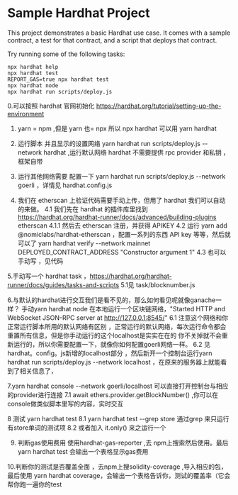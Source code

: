 # Sample Hardhat Project

This project demonstrates a basic Hardhat use case. It comes with a sample contract, a test for that contract, and a script that deploys that contract.

Try running some of the following tasks:

```shell
npx hardhat help
npx hardhat test
REPORT_GAS=true npx hardhat test
npx hardhat node
npx hardhat run scripts/deploy.js
```

0.可以按照 hardhat 官网初始化 https://hardhat.org/tutorial/setting-up-the-environment

1. yarn = npm ,但是 yarn 也= npx 所以 npx hardhat 可以用 yarn hardhat
2. 运行脚本 并且显示的设置网络 yarn hardhat run scripts/deploy.js --network hardhat ,运行默认网络 hardhat 不需要提供 rpc provider 和私钥 ，框架自带
3. 运行其他网络需要 配置一下 yarn hardhat run scripts/deploy.js --network goerli ，详情见 hardhat.config.js

4. 我们在 etherscan 上验证代码需要手动上传，但用了 hardhat 我们可以自动的来做。
   4.1 我们先在 hardhat 的插件库里找到 https://hardhat.org/hardhat-runner/docs/advanced/building-plugins etherscan
   4.1.1 然后去 etherscan 注册，并获得 APIKEY
   4.2 运行 yarn add @nomiclabs/hardhat-etherscan ，配置一系列的东西 API key 等等，然后就可以了 yarn hardhat verify --network mainnet DEPLOYED_CONTRACT_ADDRESS "Constructor argument 1"
   4.3 也可以手动写 ，见代码

5.手动写一个 hardhat task ，https://hardhat.org/hardhat-runner/docs/guides/tasks-and-scripts 
5.1见 task/blocknumber.js

6.与默认的hardhat进行交互我们是看不见的，那么如何看见呢就像ganache一样？ 手动yarn hardhat node 在本地运行一个区块链网络，"Started HTTP and WebSocket JSON-RPC server at http://127.0.0.1:8545/"
6.1 注意这个网络和你正常运行脚本所用的默认网络有区别 ，正常运行的默认网络，每次运行命令都会重置所有信息，但是你手动运行的这个localhost是实实在在的 你不关掉就不会重新运行的，所以你需要配置一下，就像你如何配置goerli网络一样。
6.2 见hardhat。config。js新增的localhost部分 ，然后新开一个控制台运行yarn hardhat  run scripts/deploy.js --network localhost ，在原来的服务器上就能看到了相关信息了，

7.yarn hardhat console --network goerli/localhost 可以直接打开控制台与相应的provider进行连接
7.1  await ethers.provider.getBlockNumber() ,你可以在console做类似脚本里写的内容，实时交互

8 测试 yarn hardhat test
8.1 yarn hardhat test --grep store 通过grep 来只运行有store单词的测试项 
8.2 或者加入 it.only() 来之运行一个

9. 判断gas使用费用 使用hardhat-gas-reporter ,去 npm上搜索然后使用。最后 yarn hardhat test 会输出一个表格显示gas费用

10.判断你的测试是否覆盖全面 ，去npm上搜solidity-coverage ,导入相应的包，最后使用 yarn hardhat coverage，会输出一个表格告诉你，测试的覆盖率（它会帮你跑一遍你的test

